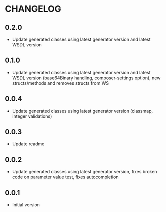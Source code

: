 # CHANGELOG

## 0.2.0
- Update generated classes using latest generator version and latest WSDL version

## 0.1.0
- Update generated classes using latest generator version and latest WSDL version (base64Binary handling, composer-settings option), new structs/methods and removes structs from WS

## 0.0.4
- Update generated classes using latest generator version (classmap, integer validations)

## 0.0.3
- Update readme

## 0.0.2
- Update generated classes using latest generator version, fixes broken code on parameter value test, fixes autocompletion

## 0.0.1
- Initial version
